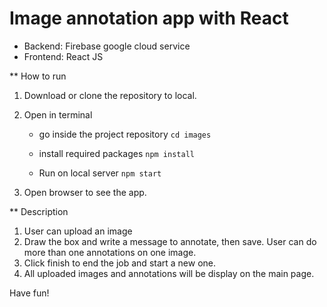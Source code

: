 # Image annotation app with React

* Backend: Firebase google cloud service
* Frontend: React JS

** How to run
1. Download or clone the repository to local.
2. Open in terminal
    * go inside the project repository
    `cd images`

    * install required packages
    `npm install`

    * Run on local server
    `npm start`

3. Open browser to see the app.

** Description
1. User can upload an image
2. Draw the box and write a message to annotate, then save. User can do more than one annotations on one image.
3. Click finish to end the job and start a new one.
4. All uploaded images and annotations will be display on the main page.

Have fun!